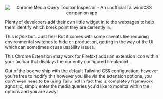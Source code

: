<p align="center">
  <img src="https://raw.githubusercontent.com/OwenMelbz/chrome-media-query-inspector/master/marketing/readme.png" alt="Chrome Media Query Toolbar Inspector - An unofficial TailwindCSS companion app">
</p>

Plenty of developers add their own little widget in to the webpages to help them identify which break point they are currently in.

This is *fine* but.. Just fine! But it comes with some caveats like requiring environmental switches to hide on production, getting in the way of the UI which can sometimes cause usability issues.

This Chrome Extension (may work for Firefox) adds an extension icon within your toolbar that displays the currently configured breakpoint.

Out of the box we ship with the default Tailwind CSS configuration, however you're free to modify this however you like via the extension options, you don't even need to be using Tailwind! In fact this is completely framework agnostic, simply enter the media queries you'd like to monitor within the options and you are away!
